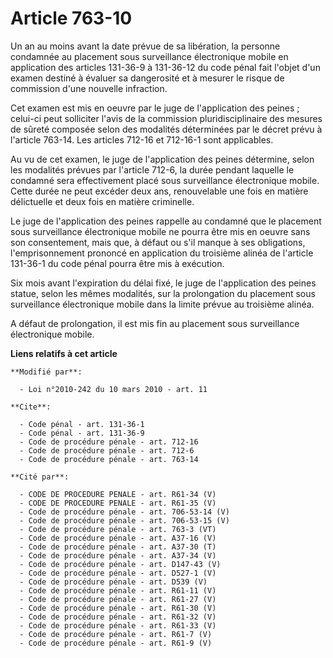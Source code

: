 # Article 763-10

Un an au moins avant la date prévue de sa libération, la personne condamnée au placement sous surveillance électronique
mobile en application des articles 131-36-9 à 131-36-12 du code pénal fait l'objet d'un examen destiné à évaluer sa
dangerosité et à mesurer le risque de commission d'une nouvelle infraction. 

Cet examen est mis en oeuvre par le juge de l'application des peines ; celui-ci peut solliciter l'avis de la commission
pluridisciplinaire des mesures de sûreté composée selon des modalités déterminées par le décret prévu à l'article 763-14. Les
articles 712-16 et 712-16-1 sont applicables. 

Au vu de cet examen, le juge de l'application des peines détermine, selon les modalités prévues par l'article 712-6, la durée
pendant laquelle le condamné sera effectivement placé sous surveillance électronique mobile. Cette durée ne peut excéder deux
ans, renouvelable une fois en matière délictuelle et deux fois en matière criminelle. 

Le juge de l'application des peines rappelle au condamné que le placement sous surveillance électronique mobile ne pourra
être mis en oeuvre sans son consentement, mais que, à défaut ou s'il manque à ses obligations, l'emprisonnement prononcé en
application du troisième alinéa de l'article 131-36-1 du code pénal pourra être mis à exécution. 

Six mois avant l'expiration du délai fixé, le juge de l'application des peines statue, selon les mêmes modalités, sur la
prolongation du placement sous surveillance électronique mobile dans la limite prévue au troisième alinéa.

A défaut de prolongation, il est mis fin au placement sous surveillance électronique mobile.

**Liens relatifs à cet article**

	**Modifié par**:

	  - Loi n°2010-242 du 10 mars 2010 - art. 11

	**Cite**:

	  - Code pénal - art. 131-36-1
	  - Code pénal - art. 131-36-9
	  - Code de procédure pénale - art. 712-16
	  - Code de procédure pénale - art. 712-6
	  - Code de procédure pénale - art. 763-14

	**Cité par**:

	  - CODE DE PROCEDURE PENALE - art. R61-34 (V)
	  - CODE DE PROCEDURE PENALE - art. R61-35 (V)
	  - Code de procédure pénale - art. 706-53-14 (V)
	  - Code de procédure pénale - art. 706-53-15 (V)
	  - Code de procédure pénale - art. 763-3 (VT)
	  - Code de procédure pénale - art. A37-16 (V)
	  - Code de procédure pénale - art. A37-30 (T)
	  - Code de procédure pénale - art. A37-34 (V)
	  - Code de procédure pénale - art. D147-43 (V)
	  - Code de procédure pénale - art. D527-1 (V)
	  - Code de procédure pénale - art. D539 (V)
	  - Code de procédure pénale - art. R61-11 (V)
	  - Code de procédure pénale - art. R61-27 (V)
	  - Code de procédure pénale - art. R61-30 (V)
	  - Code de procédure pénale - art. R61-32 (V)
	  - Code de procédure pénale - art. R61-33 (V)
	  - Code de procédure pénale - art. R61-7 (V)
	  - Code de procédure pénale - art. R61-9 (V)
